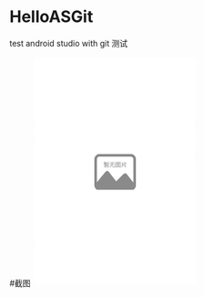 # HelloASGit
test android studio with git
测试

#截图
![](https://github.com/dragonNLC/HelloASGit/blob/master/screenshots/ic_pic_default%20(2).png)
